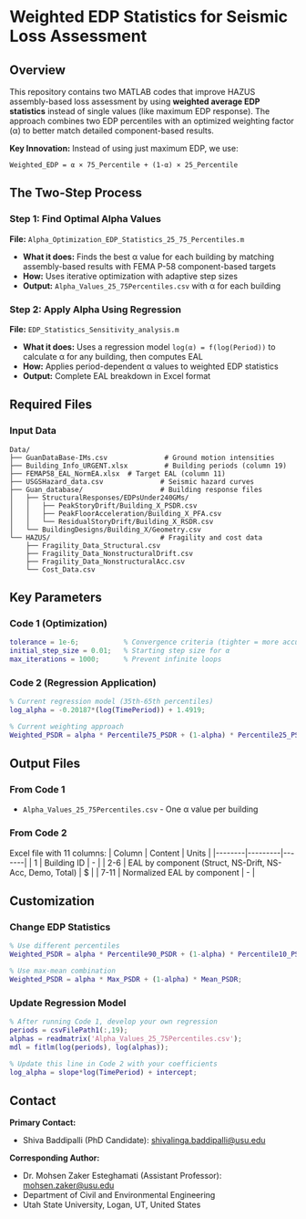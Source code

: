 # Weighted EDP Statistics for Seismic Loss Assessment

## Overview

This repository contains two MATLAB codes that improve HAZUS assembly-based loss assessment by using **weighted average EDP statistics** instead of single values (like maximum EDP response). The approach combines two EDP percentiles with an optimized weighting factor (α) to better match detailed component-based results.

**Key Innovation:** Instead of using just maximum EDP, we use:
```
Weighted_EDP = α × 75_Percentile + (1-α) × 25_Percentile
```

## The Two-Step Process

### Step 1: Find Optimal Alpha Values
**File:** `Alpha_Optimization_EDP_Statistics_25_75_Percentiles.m`

- **What it does:** Finds the best α value for each building by matching assembly-based results with FEMA P-58 component-based targets
- **How:** Uses iterative optimization with adaptive step sizes
- **Output:** `Alpha_Values_25_75Percentiles.csv` with α for each building

### Step 2: Apply Alpha Using Regression
**File:** `EDP_Statistics_Sensitivity_analysis.m`

- **What it does:** Uses a regression model `log(α) = f(log(Period))` to calculate α for any building, then computes EAL
- **How:** Applies period-dependent α values to weighted EDP statistics
- **Output:** Complete EAL breakdown in Excel format

## Required Files

### Input Data
```
Data/
├── GuanDataBase-IMs.csv              # Ground motion intensities
├── Building_Info_URGENT.xlsx         # Building periods (column 19)
├── FEMAP58_EAL_NormEA.xlsx  # Target EAL (column 11)
├── USGSHazard_data.csv              # Seismic hazard curves
├── Guan_database/                   # Building response files
│   ├── StructuralResponses/EDPsUnder240GMs/
│   │   ├── PeakStoryDrift/Building_X_PSDR.csv
│   │   ├── PeakFloorAcceleration/Building_X_PFA.csv
│   │   └── ResidualStoryDrift/Building_X_RSDR.csv
│   └── BuildingDesigns/Building_X/Geometry.csv
└── HAZUS/                           # Fragility and cost data
    ├── Fragility_Data_Structural.csv
    ├── Fragility_Data_NonstructuralDrift.csv
    ├── Fragility_Data_NonstructuralAcc.csv
    └── Cost_Data.csv
```

## Key Parameters

### Code 1 (Optimization)
```matlab
tolerance = 1e-6;           % Convergence criteria (tighter = more accurate)
initial_step_size = 0.01;   % Starting step size for α
max_iterations = 1000;      % Prevent infinite loops
```

### Code 2 (Regression Application)
```matlab
% Current regression model (35th-65th percentiles)
log_alpha = -0.20187*(log(TimePeriod)) + 1.4919;

% Current weighting approach
Weighted_PSDR = alpha * Percentile75_PSDR + (1-alpha) * Percentile25_PSDR;
```

## Output Files

### From Code 1
- `Alpha_Values_25_75Percentiles.csv` - One α value per building

### From Code 2
Excel file with 11 columns:
| Column | Content | Units |
|--------|---------|-------|
| 1 | Building ID | - |
| 2-6 | EAL by component (Struct, NS-Drift, NS-Acc, Demo, Total) | $ |
| 7-11 | Normalized EAL by component | - |

## Customization

### Change EDP Statistics
```matlab
% Use different percentiles
Weighted_PSDR = alpha * Percentile90_PSDR + (1-alpha) * Percentile10_PSDR;

% Use max-mean combination
Weighted_PSDR = alpha * Max_PSDR + (1-alpha) * Mean_PSDR;
```

### Update Regression Model
```matlab
% After running Code 1, develop your own regression
periods = csvFilePath1(:,19);
alphas = readmatrix('Alpha_Values_25_75Percentiles.csv');
mdl = fitlm(log(periods), log(alphas));

% Update this line in Code 2 with your coefficients
log_alpha = slope*log(TimePeriod) + intercept;
```

## Contact
**Primary Contact:**
- Shiva Baddipalli (PhD Candidate): shivalinga.baddipalli@usu.edu

**Corresponding Author:**  
- Dr. Mohsen Zaker Esteghamati (Assistant Professor): mohsen.zaker@usu.edu
- Department of Civil and Environmental Engineering
- Utah State University, Logan, UT, United States

